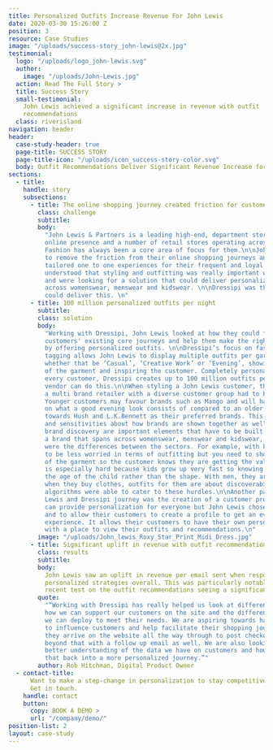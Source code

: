 ```yaml
---
title: Personalized Outfits Increase Revenue For John Lewis
date: 2020-03-30 15:26:00 Z
position: 3
resource: Case Studies
image: "/uploads/success-story_john-lewis@2x.jpg"
testimonial:
  logo: "/uploads/logo_john-lewis.svg"
  author:
    image: "/uploads/John-Lewis.jpg"
  action: Read The Full Story >
  title: Success Story
  small-testimonial:
    John Lewis achieved a significant increase in revenue with outfit
    recommendations
  class: riverisland
navigation: header
header:
  case-study-header: true
  page-title: SUCCESS STORY
  page-title-icon: "/uploads/icon_success-story-color.svg"
  body: Outfit Recommendations Deliver Significant Revenue Increase for John Lewis
sections:
  - title:
    handle: story
    subsections:
      - title: The online shopping journey created friction for customers
        class: challenge
        subtitle:
        body:
          "John Lewis & Partners is a leading high-end, department store with a large
          online presence and a number of retail stores operating across Great Britain.
          Fashion has always been a core area of focus for them.\n\nJohn Lewis wanted
          to remove the friction from their online shopping journeys and create truly
          tailored one to one experiences for their frequent and loyal customers. They
          understood that styling and outfitting was really important when selling fashion
          and were looking for a solution that could deliver personalized outfits at scale,
          across womenswear, menswear and kidswear. \n\nDressipi was the only vendor who
          could deliver this. \n"
      - title: 100 million personalized outfits per night
        subtitle:
        class: solution
        body:
          "Working with Dressipi, John Lewis looked at how they could further optimize
          customers' existing core journeys and help them make the right purchase decisions
          by offering personalized outfits. \n\nDressipi’s focus on fashion and attribute
          tagging allows John Lewis to display multiple outfits per garment and by occasion
          whether that be ‘Casual’, ‘Creative Work’ or ‘Evening’, showing the versatility
          of the garment and inspiring the customer. Completely personalized to each and
          every customer, Dressipi creates up to 100 million outfits per night. No other
          vendor can do this.\n\nWhen styling a John Lewis customer, the fact they are
          a multi brand retailer with a diverse customer group had to be taken into account.
          Younger customers may favour brands such as Mango and will have different ideas
          on what a good evening look consists of compared to an older customer leaning
          towards Hush and L.K.Bennett as their preferred brands. This meant brand adjacency
          and sensitivities about how brands are shown together as well as inspirational
          brand discovery are important elements that have to be built into Dressipi recommendations.\n\nAs
          a brand that spans across womenswear, menswear and kidswear, another key consideration
          were the differences between the sectors. For example, with kidswear you need
          to be less worried in terms of outfitting but you need to show the versatility
          of the garment so the customer knows they are getting the value for money. It
          is especially hard because kids grow up very fast so knowing it is more about
          the age of the child rather than the shape. With men, they are much more consistent
          when they buy clothes, outfits for them are about discoverability. Dressipi’s
          algorithms were able to cater to these hurdles.\n\nAnother part of the John
          Lewis and Dressipi journey was the creation of a customer profile. Dressipi
          can provide personalization for everyone but John Lewis chose to go a step further
          and to allow their customers to create a profile to get an even richer customer
          experience. It allows their customers to have their own personal style page
          with a place to view their outfits and recommendations.\n"
        image: "/uploads/John_lewis_Roxy_Star_Print_Midi_Dress.jpg"
      - title: Significant uplift in revenue with outfit recommendations
        class: results
        subtitle:
        body:
          John Lewis saw an uplift in revenue per email sent when responding with
          personalized strategies overall. This was particularly notable with the most
          recent test on the outfit recommendations seeing a significant increase in revenue.
        quote:
          "“Working with Dressipi has really helped us look at different ways in
          how we can support our customers on the site and the different tactics that
          we can deploy to meet their needs. We are aspiring towards having the ability
          to influence customers and help facilitate their shopping journey from the point
          they arrive on the website all the way through to post checkout and then even
          beyond that with a follow up email as well. We are also looking at having a
          better understanding of the data we have on customers and how we can help tie
          that back into a more personalized journey.”"
        author: Rob Hitchman, Digital Product Owner
  - contact-title:
      Want to make a step-change in personalization to stay competitive?
      Get in touch.
    handle: contact
    button:
      copy: BOOK A DEMO >
      url: "/company/demo/"
position-list: 2
layout: case-study
---
```

